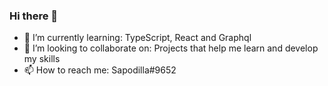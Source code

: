 ### Hi there 👋


- 🌱 I’m currently learning: 
 TypeScript, React and Graphql
- 👯 I’m looking to collaborate on:
 Projects that help me learn and develop my skills
- 📫 How to reach me: 
Sapodilla#9652


